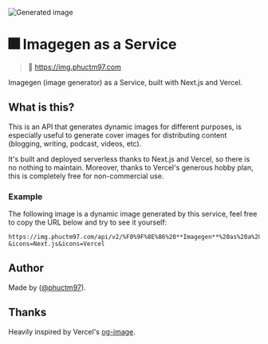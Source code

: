 ![Generated image](https://img.phuctm97.com/api/v2/%F0%9F%8E%86%20**Imagegen**%20as%20a%20Service?&icons=Next.js&icons=Vercel)

# 🎆 Imagegen as a Service

> 🔗 https://img.phuctm97.com

Imagegen (image generator) as a Service, built with Next.js and Vercel.

## What is this?

This is an API that generates dynamic images for different purposes, is especially useful to generate cover images for distributing content (blogging, writing, podcast, videos, etc).

It's built and deployed serverless thanks to Next.js and Vercel, so there is no nothing to maintain. Moreover, thanks to Vercel's generous hobby plan, this is completely free for non-commercial use.

### Example

The following image is a dynamic image generated by this service, feel free to copy the URL below and try to see it yourself:

```
https://img.phuctm97.com/api/v2/%F0%9F%8E%86%20**Imagegen**%20as%20a%20Service?&icons=Next.js&icons=Vercel
```

## Author

Made by ([@phuctm97]).

## Thanks

Heavily inspired by Vercel's [og-image].

<!-- Links -->

[img.phuctm97.com]: https://img.phuctm97.com
[@phuctm97]: https://twitter.com/phuctm97
[og-image]: https://github.com/vercel/og-image
